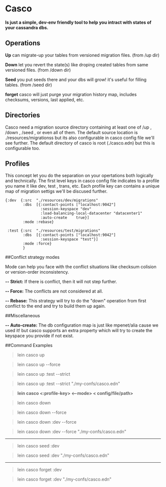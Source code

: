 # Casco

**Is just a simple, dev-env friendly tool to help you intract with states of your cassandra dbs.**

## Operations
**Up** can migrate-up your tables from versioned migration files. (from /up dir)

**Down** let you revert the state(s) like droping created tables from same versioned files. (from /down dir)

**Seed** you put seeds there and your dbs will grow! it's useful for filling tables. (from /seed dir)

**forget** casco will just purge your migration history map, includes checksums, versions, last applied, etc.


## Directories

Casco need a migration source directory containing at least one of /up , /down , /seed , or even all of them.
The default source location is ./resources/migrationss but its also configurable in casco config file we'll see further.
The default directory of casco is root (./casco.edn) but this is configurable too.

## Profiles
This concept let you do the separation on your opertations both logically and technically. The first level keys in casco config file indicates to a profile you name it like dev, test , trans, etc.
Each profile key can contains a unique map of migration settigs we'll be discused further.

    {:dev  {:src  "./resources/dev/migrations"
            :dbs  [{:contact-points ["localhost:9042"]
                    :session-keyspace "dev"
                    :load-balancing-local-datacenter "datacenter1"
                    :auto-create    true}]
            :mode :rebase}
    
     :test {:src  "./resources/test/migrations"
            :dbs  [{:contact-points ["localhost:9042"]
                    :session-keyspace "test"}]
            :mode :force}
			}

##Conflict strategy modes

Mode can help you face with the conflict situations like checksum colision or version-order inconsistency.

**-- Strict:** If there is conflict, then it will not step further.

**-- Force:** The conflicts are not considered at all.

**-- Rebase:** This strategy will try to  do the "down" operation from first conflict to the end and try to build them up again.

##Miscellaneous

**-- Auto-create:** The db configuration map is just like mpenet/alia cause we used it! but casco supports an extra property which will try to create the keyspace you provide if not exist.

##Command Examples

>lein casco up

>lein casco up --force

>lein casco up :test --strict

>lein casco up :test --strict  "./my-confs/casco.edn"

>**lein casco <operation> <:profile-key> <--mode>  < config/file/path>**

>lein casco down

>lein casco down --force

>lein casco down :dev --force

>lein casco down :dev --force "./my-confs/casco.edn"

---------------------------------------------------------

>lein casco seed :dev

>lein casco seed :dev "./my-confs/casco.edn"

----------------------------------------------------------
>lein casco forget :dev

>lein casco forget :dev "./my-confs/casco.edn"
